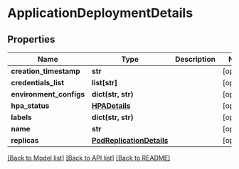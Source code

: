 # ApplicationDeploymentDetails

## Properties
Name | Type | Description | Notes
------------ | ------------- | ------------- | -------------
**creation_timestamp** | **str** |  | [optional] 
**credentials_list** | **list[str]** |  | [optional] 
**environment_configs** | **dict(str, str)** |  | [optional] 
**hpa_status** | [**HPADetails**](HPADetails.md) |  | [optional] 
**labels** | **dict(str, str)** |  | [optional] 
**name** | **str** |  | [optional] 
**replicas** | [**PodReplicationDetails**](PodReplicationDetails.md) |  | [optional] 

[[Back to Model list]](../README.md#documentation-for-models) [[Back to API list]](../README.md#documentation-for-api-endpoints) [[Back to README]](../README.md)

